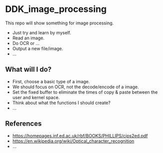 # DDK_image_processing
This repo will show something for image processing. 
* Just try and learn by myself.
* Read an image. 
* Do OCR or ...
* Output a new file/image.
* ...

## What will I do?
* First, choose a basic type of a image.
* We should focus on OCR, not the decode/encode of a image.
* Set the fixed buffer to eliminate the times of copy & paste between the user and kernel space.
* Think about what the functions I should create?
* ...


## References
* https://homepages.inf.ed.ac.uk/rbf/BOOKS/PHILLIPS/cips2ed.pdf
* https://en.wikipedia.org/wiki/Optical_character_recognition
* ... 
